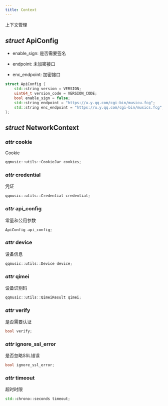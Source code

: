 ```yaml
---
title: Context
---
```


上下文管理

## ***struct*** ApiConfig

- enable_sign: 是否需要签名

- endpoint: 未加密接口

- enc_endpoint: 加密接口

```cpp
struct ApiConfig {
    std::string version = VERSION;
    uint64_t version_code = VERSION_CODE;
    bool enable_sign = false;
    std::string endpoint = "https://u.y.qq.com/cgi-bin/musicu.fcg";
    std::string enc_endpoint = "https://u.y.qq.com/cgi-bin/musics.fcg";
};
```

## ***struct*** NetworkContext

### ***attr*** cookie

Cookie

```cpp
qqmusic::utils::CookieJar cookies;
```

### ***attr*** credential

凭证

```cpp
qqmusic::utils::Credential credential;
```

### ***attr*** api_config

常量和公用参数

```cpp
ApiConfig api_config;
```

### ***attr*** device

设备信息

```cpp
qqmusic::utils::Device device;
```

### ***attr*** qimei

设备识别码

```cpp
qqmusic::utils::QimeiResult qimei;
```

### ***attr*** verify

是否需要认证

```cpp
bool verify;
```

### ***attr*** ignore_ssl_error

是否忽略SSL错误

```cpp
bool ignore_ssl_error;
```

### ***attr*** timeout

超时时限

```cpp
std::chrono::seconds timeout;
```
